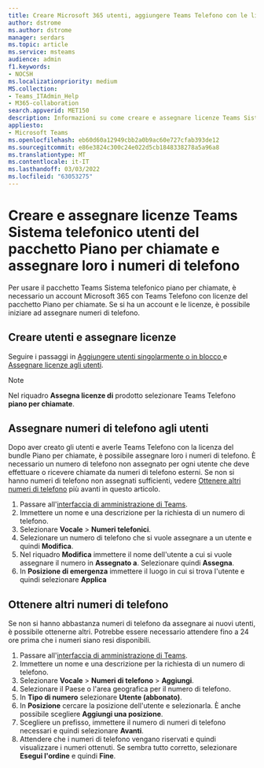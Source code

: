 ```yaml
---
title: Creare Microsoft 365 utenti, aggiungere Teams Telefono con le licenze del pacchetto Piano per chiamate e assegnare numeri di telefono
author: dstrome
ms.author: dstrome
manager: serdars
ms.topic: article
ms.service: msteams
audience: admin
f1.keywords:
- NOCSH
ms.localizationpriority: medium
MS.collection:
- Teams_ITAdmin_Help
- M365-collaboration
search.appverid: MET150
description: Informazioni su come creare e assegnare licenze Teams Sistema telefonico utenti del pacchetto Piano per chiamate e assegnare loro numeri di telefono.
appliesto:
- Microsoft Teams
ms.openlocfilehash: eb60d60a12949cbb2a0b9ac60e727cfab393de12
ms.sourcegitcommit: e86e3824c300c24e022d5cb1848338278a5a96a8
ms.translationtype: MT
ms.contentlocale: it-IT
ms.lasthandoff: 03/03/2022
ms.locfileid: "63053275"
---
```

# <a name="create-and-license-teams-phone-system-with-calling-plan-bundle-users-and-assign-them-phone-numbers"></a>Creare e assegnare licenze Teams Sistema telefonico utenti del pacchetto Piano per chiamate e assegnare loro i numeri di telefono

Per usare il pacchetto Teams Sistema telefonico piano per chiamate, è necessario un account Microsoft 365 con Teams Telefono con licenze del pacchetto Piano per chiamate. Se si ha un account e le licenze, è possibile iniziare ad assegnare numeri di telefono.

## <a name="create-and-license-users"></a>Creare utenti e assegnare licenze

Seguire i passaggi in [Aggiungere utenti singolarmente o in blocco ](/microsoft-365/admin/add-users/add-users) e [Assegnare licenze agli utenti](/microsoft-365/admin/manage/assign-licenses-to-users).

> [!NOTE]
> Nel riquadro **Assegna licenze di** prodotto selezionare Teams Telefono **piano per chiamate**.

## <a name="assign-phone-numbers-to-users"></a>Assegnare numeri di telefono agli utenti

Dopo aver creato gli utenti e averle Teams Telefono con la licenza del bundle Piano per chiamate, è possibile assegnare loro i numeri di telefono. È necessario un numero di telefono non assegnato per ogni utente che deve effettuare o ricevere chiamate da numeri di telefono esterni. Se non si hanno numeri di telefono non assegnati sufficienti, vedere [Ottenere altri numeri di telefono](#get-more-phone-numbers) più avanti in questo articolo.

1. Passare all'[interfaccia di amministrazione di Teams](https://admin.teams.microsoft.com).
2. Immettere un nome e una descrizione per la richiesta di un numero di telefono.
3. Selezionare **Vocale** > **Numeri telefonici**.
4. Selezionare un numero di telefono che si vuole assegnare a un utente e quindi **Modifica**.
5. Nel riquadro **Modifica** immettere il nome dell'utente a cui si vuole assegnare il numero in **Assegnato a**. Selezionare quindi **Assegna**.
6. In **Posizione di emergenza** immettere il luogo in cui si trova l'utente e quindi selezionare **Applica**

## <a name="get-more-phone-numbers"></a>Ottenere altri numeri di telefono

Se non si hanno abbastanza numeri di telefono da assegnare ai nuovi utenti, è possibile ottenerne altri. Potrebbe essere necessario attendere fino a 24 ore prima che i numeri siano resi disponibili.

1. Passare all'[interfaccia di amministrazione di Teams](https://admin.teams.microsoft.com).
2. Immettere un nome e una descrizione per la richiesta di un numero di telefono.
3. Selezionare **Vocale** > **Numeri di telefono** > **Aggiungi**.
4. Selezionare il Paese o l'area geografica per il numero di telefono.
5. In **Tipo di numero** selezionare **Utente (abbonato)**.
6. In **Posizione** cercare la posizione dell'utente e selezionarla. È anche possibile scegliere **Aggiungi una posizione**.
7. Scegliere un prefisso, immettere il numero di numeri di telefono necessari e quindi selezionare **Avanti**.
8. Attendere che i numeri di telefono vengano riservati e quindi visualizzare i numeri ottenuti. Se sembra tutto corretto, selezionare **Esegui l'ordine** e quindi **Fine**.
